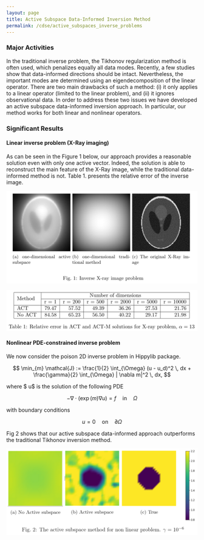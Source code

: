 ```yaml
---
layout: page
title: Active Subspace Data-Informed Inversion Method
permalink: /cdse/active_subspaces_inverse_problems
---
```


### Major Activities 

In the traditional inverse problem, the Tikhonov regularization method is often used, which penalizes equally all data modes. Recently, a few studies show that data-informed directions should be intact. Nevertheless, the important modes are determined using an eigendecomposition of the linear operator. There are two main drawbacks of such a method: (i) it only applies to a linear operator (limited to the linear problem), and (ii) it ignores observational data. In order to address these two issues we have developed an active subspace data-informed inversion approach. In particular, our method works for both linear and nonlinear operators. 
<!--- 2. The active subspace method uses observational data to select the data-informed directions. Then, the regularization is not imposed on these modes. Consequently, this method is robust in terms of regularization parameters.

To begin with, for the linear case, we define the function to determine active subspace

$$ f(x) = \frac{1}{2}\left\| {A} x - d \right\|^2.$$

Then, the active subspace is the first k eigenvectors obtained by decomposition matrix 

$$ C = \int \nabla f(x) \nabla f(x)^T \rho(x) dx  = W \Lambda W^T .$$

The inverse problem equation need to be solved now reads

$$ \min_{x} \frac{1}{2} \left\| {A} W_1 W_1^T x - d \right\|^2 + \frac{1}{2} \left\| {L} x\right\|^2 ,$$

where $$L^T L = I - W_1 W_1^T.$$

For the nonlinear function, the misfit function reads

$$ f(x) = \frac{1}{2}\left\| G(x) - d \right\|^2.$$

The active subspace matrix is derived by Monte-Carlo method

$$ C = \frac{1}{N} \sum_{i = 1}^N \nabla f(x_i) \nabla f(x_i)^T = W \Lambda W^T. $$

The nonlinear inverse probblem is

$$ \min_{x} \, \frac{1}{2}\left\| G(x) - d \right\|^2 + \frac{1}{2}  \left\| {L} \Gamma^{-\frac{1}{2}} x\right\|^2 $$
--->

### Significant Results

#### Linear inverse problem (X-Ray imaging)

As can be seen in the Figure 1 below, our approach provides a reasonable solution even with only one active vector. 
Indeed, the solution is able to reconstruct the main feature of the X-Ray image, while the traditional data-informed method is not. Table 1. presents the relative error of the inverse image.

![image](/assets/figures/hainguyen/AS_X_ray_1.png)

![image1](/assets/figures/hainguyen/AS_X_ray_2.png)


#### Nonlinear PDE-constrained inverse problem

We now consider the poison 2D inverse problem in Hippylib package. 
   
$$ \min_{m} \mathcal{J} := \frac{1}{2} \int_{\Omega} (u - u_d)^2 \, dx + \frac{\gamma}{2} \int_{\Omega} | \nabla m|^2 \, dx, $$ 

where $ u$ is the solution of the following PDE

$$ -\nabla \cdot (\exp(m) \nabla u) = f \quad  \text{in} \quad  \Omega$$

with boundary conditions

$$ u = 0 \quad  \text{on} \quad  \partial \Omega $$

<!---
Without the active subspace, we must take time to tune properly the regularization parameter, for example, 1e-8 in this problem. Whereas, we can pick more freely from a wide range of parameter when the active subspace mmethod is adapted. The figure 2. shows that the active subspace method allows to get inverse solution with parameter 1e-6.
--->
Fig 2 shows that our active subspace data-informed approach outperforms the traditional Tikhonov inversion method.

![image2](/assets/figures/hainguyen/AS_non_linear.png)

